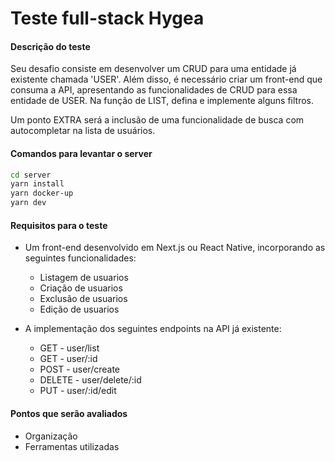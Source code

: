 # Teste full-stack Hygea

#### Descrição do teste
Seu desafio consiste em desenvolver um CRUD para uma entidade já existente chamada 'USER'. Além disso, é necessário criar um front-end que consuma a API, apresentando as funcionalidades de CRUD para essa entidade de USER. Na função de LIST, defina e implemente alguns filtros.

Um ponto EXTRA será a inclusão de uma funcionalidade de busca com autocompletar na lista de usuários.

#### Comandos para levantar o server
```bash
cd server
yarn install
yarn docker-up
yarn dev
```

#### Requisitos para o teste
- Um front-end desenvolvido em Next.js ou React Native, incorporando as seguintes funcionalidades:
    - Listagem de usuarios
    - Criação de usuarios
    - Exclusão de usuarios
    - Edição de usuarios

- A implementação dos seguintes endpoints na API já existente:
    - GET - user/list
    - GET - user/:id
    - POST - user/create
    - DELETE - user/delete/:id
    - PUT - user/:id/edit

#### Pontos que serão avaliados
- Organização
- Ferramentas utilizadas